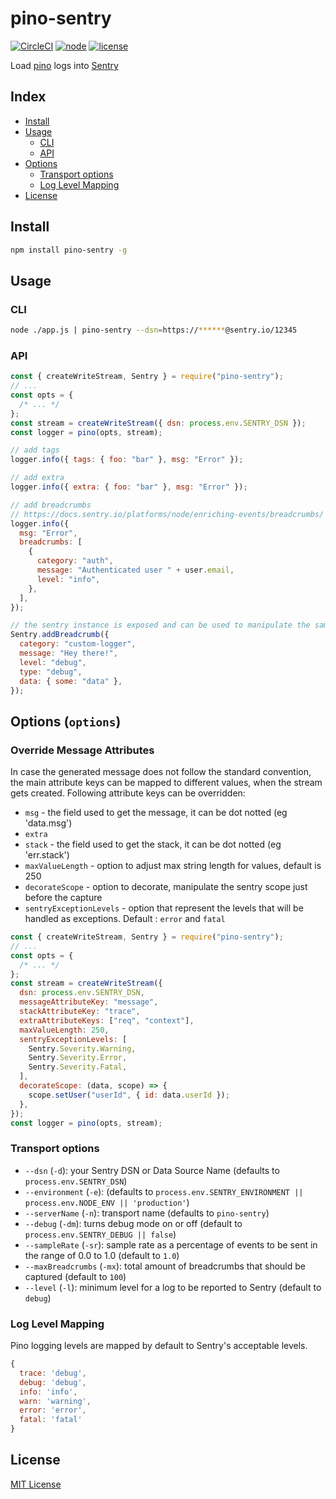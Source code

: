 # pino-sentry

[![CircleCI](https://circleci.com/gh/aandrewww/pino-sentry.svg?style=svg)](https://circleci.com/gh/aandrewww/pino-sentry)
[![node](https://img.shields.io/badge/node-6.4.0+-brightgreen.svg)][node-url]
[![license](https://img.shields.io/github/license/aandrewww/pino-sentry.svg)][license-url]

Load [pino](https://github.com/pinojs/pino) logs into [Sentry](https://sentry.io/)

## Index

- [Install](#install)
- [Usage](#usage)
  - [CLI](#cli)
  - [API](#api)
- [Options](#options-options)
  - [Transport options](#transport-options)
  - [Log Level Mapping](#log-level-mapping)
- [License](#license)

## Install

```bash
npm install pino-sentry -g
```

## Usage

### CLI

```bash
node ./app.js | pino-sentry --dsn=https://******@sentry.io/12345
```

### API

```js
const { createWriteStream, Sentry } = require("pino-sentry");
// ...
const opts = {
  /* ... */
};
const stream = createWriteStream({ dsn: process.env.SENTRY_DSN });
const logger = pino(opts, stream);

// add tags
logger.info({ tags: { foo: "bar" }, msg: "Error" });

// add extra
logger.info({ extra: { foo: "bar" }, msg: "Error" });

// add breadcrumbs
// https://docs.sentry.io/platforms/node/enriching-events/breadcrumbs/
logger.info({
  msg: "Error",
  breadcrumbs: [
    {
      category: "auth",
      message: "Authenticated user " + user.email,
      level: "info",
    },
  ],
});

// the sentry instance is exposed and can be used to manipulate the same sentry than pino-sentry
Sentry.addBreadcrumb({
  category: "custom-logger",
  message: "Hey there!",
  level: "debug",
  type: "debug",
  data: { some: "data" },
});
```

## Options (`options`)

### Override Message Attributes

In case the generated message does not follow the standard convention, the main attribute keys can be mapped to different values, when the stream gets created. Following attribute keys can be overridden:

- `msg` - the field used to get the message, it can be dot notted (eg 'data.msg')
- `extra`
- `stack` - the field used to get the stack, it can be dot notted (eg 'err.stack')
- `maxValueLength` - option to adjust max string length for values, default is 250
- `decorateScope` - option to decorate, manipulate the sentry scope just before the capture
- `sentryExceptionLevels` - option that represent the levels that will be handled as exceptions. Default : `error` and `fatal`

```js
const { createWriteStream, Sentry } = require("pino-sentry");
// ...
const opts = {
  /* ... */
};
const stream = createWriteStream({
  dsn: process.env.SENTRY_DSN,
  messageAttributeKey: "message",
  stackAttributeKey: "trace",
  extraAttributeKeys: ["req", "context"],
  maxValueLength: 250,
  sentryExceptionLevels: [
    Sentry.Severity.Warning,
    Sentry.Severity.Error,
    Sentry.Severity.Fatal,
  ],
  decorateScope: (data, scope) => {
    scope.setUser("userId", { id: data.userId });
  },
});
const logger = pino(opts, stream);
```

### Transport options

- `--dsn` (`-d`): your Sentry DSN or Data Source Name (defaults to `process.env.SENTRY_DSN`)
- `--environment` (`-e`): (defaults to `process.env.SENTRY_ENVIRONMENT || process.env.NODE_ENV || 'production'`)
- `--serverName` (`-n`): transport name (defaults to `pino-sentry`)
- `--debug` (`-dm`): turns debug mode on or off (default to `process.env.SENTRY_DEBUG || false`)
- `--sampleRate` (`-sr`): sample rate as a percentage of events to be sent in the range of 0.0 to 1.0 (default to `1.0`)
- `--maxBreadcrumbs` (`-mx`): total amount of breadcrumbs that should be captured (default to `100`)
- `--level` (`-l`): minimum level for a log to be reported to Sentry (default to `debug`)

### Log Level Mapping

Pino logging levels are mapped by default to Sentry's acceptable levels.

```js
{
  trace: 'debug',
  debug: 'debug',
  info: 'info',
  warn: 'warning',
  error: 'error',
  fatal: 'fatal'
}
```

## License

[MIT License][license-url]

[license-url]: LICENSE
[node-url]: https://nodejs.org
